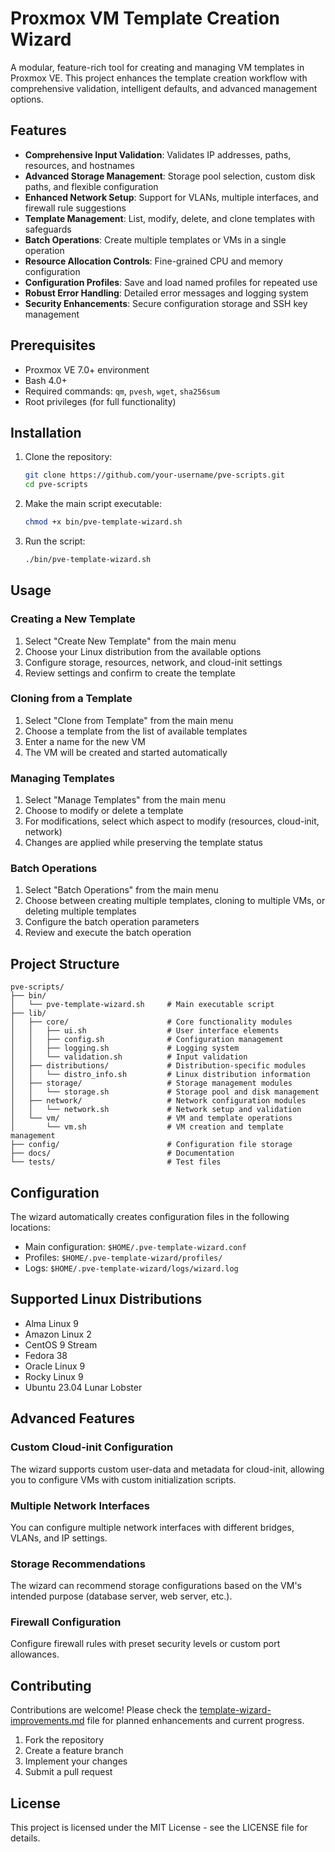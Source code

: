 # Proxmox VM Template Creation Wizard

A modular, feature-rich tool for creating and managing VM templates in Proxmox VE. This project enhances the template creation workflow with comprehensive validation, intelligent defaults, and advanced management options.

## Features

- **Comprehensive Input Validation**: Validates IP addresses, paths, resources, and hostnames
- **Advanced Storage Management**: Storage pool selection, custom disk paths, and flexible configuration
- **Enhanced Network Setup**: Support for VLANs, multiple interfaces, and firewall rule suggestions
- **Template Management**: List, modify, delete, and clone templates with safeguards
- **Batch Operations**: Create multiple templates or VMs in a single operation
- **Resource Allocation Controls**: Fine-grained CPU and memory configuration
- **Configuration Profiles**: Save and load named profiles for repeated use
- **Robust Error Handling**: Detailed error messages and logging system
- **Security Enhancements**: Secure configuration storage and SSH key management

## Prerequisites

- Proxmox VE 7.0+ environment
- Bash 4.0+
- Required commands: `qm`, `pvesh`, `wget`, `sha256sum`
- Root privileges (for full functionality)

## Installation

1. Clone the repository:
   ```bash
   git clone https://github.com/your-username/pve-scripts.git
   cd pve-scripts
   ```

2. Make the main script executable:
   ```bash
   chmod +x bin/pve-template-wizard.sh
   ```

3. Run the script:
   ```bash
   ./bin/pve-template-wizard.sh
   ```

## Usage

### Creating a New Template

1. Select "Create New Template" from the main menu
2. Choose your Linux distribution from the available options
3. Configure storage, resources, network, and cloud-init settings
4. Review settings and confirm to create the template

### Cloning from a Template

1. Select "Clone from Template" from the main menu
2. Choose a template from the list of available templates
3. Enter a name for the new VM
4. The VM will be created and started automatically

### Managing Templates

1. Select "Manage Templates" from the main menu
2. Choose to modify or delete a template
3. For modifications, select which aspect to modify (resources, cloud-init, network)
4. Changes are applied while preserving the template status

### Batch Operations

1. Select "Batch Operations" from the main menu
2. Choose between creating multiple templates, cloning to multiple VMs, or deleting multiple templates
3. Configure the batch operation parameters
4. Review and execute the batch operation

## Project Structure

```
pve-scripts/
├── bin/
│   └── pve-template-wizard.sh     # Main executable script
├── lib/
│   ├── core/                      # Core functionality modules
│   │   ├── ui.sh                  # User interface elements
│   │   ├── config.sh              # Configuration management
│   │   ├── logging.sh             # Logging system
│   │   └── validation.sh          # Input validation
│   ├── distributions/             # Distribution-specific modules
│   │   └── distro_info.sh         # Linux distribution information
│   ├── storage/                   # Storage management modules
│   │   └── storage.sh             # Storage pool and disk management
│   ├── network/                   # Network configuration modules
│   │   └── network.sh             # Network setup and validation
│   └── vm/                        # VM and template operations
│       └── vm.sh                  # VM creation and template management
├── config/                        # Configuration file storage
├── docs/                          # Documentation
└── tests/                         # Test files
```

## Configuration

The wizard automatically creates configuration files in the following locations:

- Main configuration: `$HOME/.pve-template-wizard.conf`
- Profiles: `$HOME/.pve-template-wizard/profiles/`
- Logs: `$HOME/.pve-template-wizard/logs/wizard.log`

## Supported Linux Distributions

- Alma Linux 9
- Amazon Linux 2
- CentOS 9 Stream
- Fedora 38
- Oracle Linux 9
- Rocky Linux 9
- Ubuntu 23.04 Lunar Lobster

## Advanced Features

### Custom Cloud-init Configuration

The wizard supports custom user-data and metadata for cloud-init, allowing you to configure VMs with custom initialization scripts.

### Multiple Network Interfaces

You can configure multiple network interfaces with different bridges, VLANs, and IP settings.

### Storage Recommendations

The wizard can recommend storage configurations based on the VM's intended purpose (database server, web server, etc.).

### Firewall Configuration

Configure firewall rules with preset security levels or custom port allowances.

## Contributing

Contributions are welcome! Please check the [template-wizard-improvements.md](template-wizard-improvements.md) file for planned enhancements and current progress.

1. Fork the repository
2. Create a feature branch
3. Implement your changes
4. Submit a pull request

## License

This project is licensed under the MIT License - see the LICENSE file for details.
